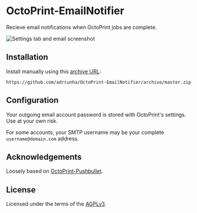 # OctoPrint-EmailNotifier

Recieve email notifications when OctoPrint jobs are complete.

![Settings tab and email screenshot](extras/emailnotifier.png)

## Installation

Install manually using this [archive URL](https://github.com/adrcunha/OctoPrint-EmailNotifier/archive/master.zip):

	https://github.com/adrcunha/OctoPrint-EmailNotifier/archive/master.zip

## Configuration

Your outgoing email account password is stored with OctoPrint's settings. Use at your own risk.

For some accounts, your SMTP username may be your complete `username@domain.com` address.

## Acknowledgements

Loosely based on [OctoPrint-Pushbullet](https://github.com/OctoPrint/OctoPrint-Pushbullet). 

## License

Licensed under the terms of the [AGPLv3](http://opensource.org/licenses/AGPL-3.0).
